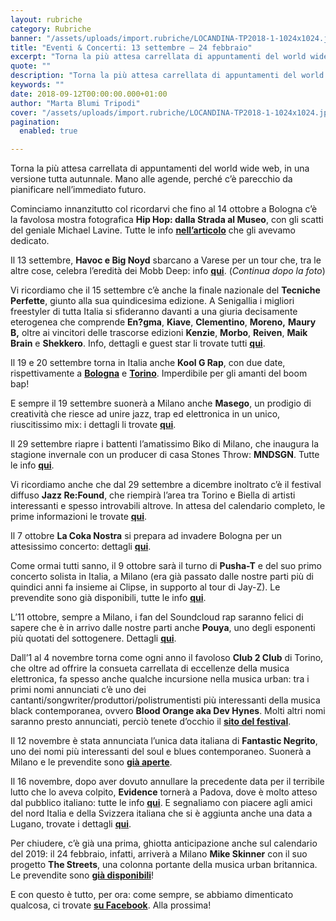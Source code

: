 ```yaml
---
layout: rubriche
category: Rubriche
banner: "/assets/uploads/import.rubriche/LOCANDINA-TP2018-1-1024x1024.jpg"
title: "Eventi & Concerti: 13 settembre – 24 febbraio"
excerpt: "Torna la più attesa carrellata di appuntamenti del world wide web, in una versione tutta autunnale. Mano alle agende, perché c’è parecchio da pianificare nell’immediato futuro. Cominciamo innanzitutto col ricordarvi che fino al 14 ottobre a Bologna c’è la favolosa mostra fotografica Hip Hop: dalla Strada al Museo, con gli scatti del geniale Michael Lavine. [&hellip"
quote: ""
description: "Torna la più attesa carrellata di appuntamenti del world wide web, in una versione tutta autunnale. Mano alle agende, perché c’è parecchio da pianificare nell’immediato futuro. Cominciamo innanzitutto col ricordarvi che fino al 14 ottobre a Bologna c’è la favolosa mostra fotografica Hip Hop: dalla Strada al Museo, con gli scatti del geniale Michael Lavine. [&hellip"
keywords: ""
date: 2018-09-12T00:00:00.000+01:00
author: "Marta Blumi Tripodi"
cover: "/assets/uploads/import.rubriche/LOCANDINA-TP2018-1-1024x1024.jpg"
pagination:
  enabled: true

---
```


Torna la più attesa carrellata di appuntamenti del world wide web, in una versione tutta autunnale. Mano alle agende, perché c’è parecchio da pianificare nell’immediato futuro.

Cominciamo innanzitutto col ricordarvi che fino al 14 ottobre a Bologna c’è la favolosa mostra fotografica **Hip Hop: dalla Strada al Museo**, con gli scatti del geniale Michael Lavine. Tutte le info [**nell’articolo**](https://hotmc.com/a-bologna-una-mostra-celebra-la-fotografia-hip-hop-di-michael-lavine/) che gli avevamo dedicato.

Il 13 settembre, **Havoc e Big Noyd** sbarcano a Varese per un tour che, tra le altre cose, celebra l’eredità dei Mobb Deep: info [**qui**](https://www.facebook.com/events/634019113647171/). (_Continua dopo la foto_)

Vi ricordiamo che il 15 settembre c’è anche la finale nazionale del **Tecniche Perfette**, giunto alla sua quindicesima edizione. A Senigallia i migliori freestyler di tutta Italia si sfideranno davanti a una giuria decisamente eterogenea che comprende **En?gma**, **Kiave**, **Clementino**, **Moreno,** **Maury B,** oltre ai vincitori delle trascorse edizioni **Kenzie**, **Morbo**, **Reiven**, **Maik Brain** e **Shekkero**. Info, dettagli e guest star li trovate tutti [**qui**](https://www.facebook.com/TecnichePerfette/).

Il 19 e 20 settembre torna in Italia anche **Kool G Rap**, con due date, rispettivamente a [**Bologna**](https://www.facebook.com/events/849600375224530/) e [**Torino**](https://www.facebook.com/events/2100369780283488/). Imperdibile per gli amanti del boom bap!

E sempre il 19 settembre suonerà a Milano anche **Masego**, un prodigio di creatività che riesce ad unire jazz, trap ed elettronica in un unico, riuscitissimo mix: i dettagli li trovate [**qui**](https://www.facebook.com/events/2118676281701399/).

Il 29 settembre riapre i battenti l’amatissimo Biko di Milano, che inaugura la stagione invernale con un producer di casa Stones Throw: **MNDSGN**. Tutte le info [**qui**](https://www.facebook.com/events/550231305412202/).

Vi ricordiamo anche che dal 29 settembre a dicembre inoltrato c’è il festival diffuso **Jazz Re:Found**, che riempirà l’area tra Torino e Biella di artisti interessanti e spesso introvabili altrove. In attesa del calendario completo, le prime informazioni le trovate [**qui**](https://jazzrefound.it/).

Il 7 ottobre **La Coka Nostra** si prepara ad invadere Bologna per un attesissimo concerto: dettagli [**qui**](https://www.facebook.com/events/499698403835573/).

Come ormai tutti sanno, il 9 ottobre sarà il turno di **Pusha-T** e del suo primo concerto solista in Italia, a Milano (era già passato dalle nostre parti più di quindici anni fa insieme ai Clipse, in supporto al tour di Jay-Z). Le prevendite sono già disponibili, tutte le info [**qui**](https://www.facebook.com/events/1714588431991262/).

L’11 ottobre, sempre a Milano, i fan del Soundcloud rap saranno felici di sapere che è in arrivo dalle nostre parti anche **Pouya**, uno degli esponenti più quotati del sottogenere. Dettagli [**qui**](https://www.barleyarts.com/evento/pouya-milano/).

Dall’1 al 4 novembre torna come ogni anno il favoloso **Club 2 Club** di Torino, che oltre ad offrire la consueta carrellata di eccellenze della musica elettronica, fa spesso anche qualche incursione nella musica urban: tra i primi nomi annunciati c’è uno dei cantanti/songwriter/produttori/polistrumentisti più interessanti della musica black contemporanea, ovvero **Blood Orange aka Dev Hynes**. Molti altri nomi saranno presto annunciati, perciò tenete d’occhio il [**sito del festival**](https://clubtoclub.it/it/).

Il 12 novembre è stata annunciata l’unica data italiana di **Fantastic Negrito**, uno dei nomi più interessanti del soul e blues contemporaneo. Suonerà a Milano e le prevendite sono [**già aperte**](https://www.barleyarts.com/evento/fantastic-negrito-milano/).

Il 16 novembre, dopo aver dovuto annullare la precedente data per il terribile lutto che lo aveva colpito, **Evidence** tornerà a Padova, dove è molto atteso dal pubblico italiano: tutte le info [**qui**](https://www.facebook.com/events/211067066211757/). E segnaliamo con piacere agli amici del nord Italia e della Svizzera italiana che si è aggiunta anche una data a Lugano, trovate i dettagli [**qui**](https://www.facebook.com/events/634019113647171/).

Per chiudere, c’è già una prima, ghiotta anticipazione anche sul calendario del 2019: il 24 febbraio, infatti, arriverà a Milano **Mike Skinner** con il suo progetto **The Streets**, una colonna portante della musica urban britannica. Le prevendite sono [**già disponibili**](http://www.vivoconcerti.com/artisti/The-Streets/The-Streets-2019)!

E con questo è tutto, per ora: come sempre, se abbiamo dimenticato qualcosa, ci trovate [**su Facebook**](https://www.facebook.com/hotmcmag). Alla prossima!